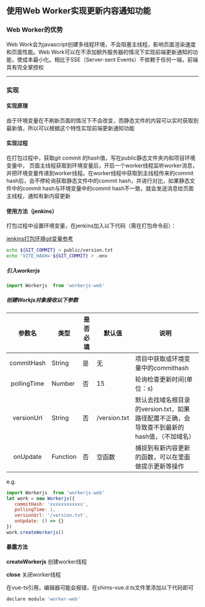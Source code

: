 ## 使用Web Worker实现更新内容通知功能

### Web Worker的优势

Web Work会为javascript创建多线程环境，不会阻塞主线程，影响页面渲染速度和页面性能。Web Work可以在不添加额外服务器的情况下实现前端更新通知的功能，使成本最小化。相比于SSE（Server-sent Events）不依赖于任何一端，前端具有完全掌控权

------

### 实现

#### 实现原理

由于环境变量在不刷新页面的情况下不会改变，而静态文件的内容可以实时获取到最新值，所以可以根据这个特性实现前端更新通知功能

#### 实现过程

在打包过程中，获取git commit 的hash值，写在public静态文件夹内和项目环境变量中， 页面主线程获取到环境变量后，开启一个worker线程监听worker消息，并把环境变量传递到worker线程。在worker线程中获取到主线程传来的commit hash后，会不停轮询获取静态文件中的commit hash，并进行对比，如果静态文件中的commit hash与环境变量中的commit hash不一致，就会发送消息给页面主线程，通知有新内容更新

#### 使用方法（jenkins）

打包过程中设置环境变量，在jenkins加入以下代码（需在打包命令前）：

[jenkins打包环境git变量参考](https://www.theserverside.com/blog/Coffee-Talk-Java-News-Stories-and-Opinions/Complete-Jenkins-Git-environment-variables-list-for-batch-jobs-and-shell-script-builds)

```bash
echo ${GIT_COMMIT} > public/version.txt
echo 'VITE_HASH='${GIT_COMMIT} > .env
```

##### 引入workerjs

```javascript
import Workerjs  from 'workerjs-web'
```

##### 创建Workjs对象接收以下参数

| 参数名      |类型| 是否必填 |默认值 | 说明  |
| :---------:  | --- | -------- | ---- | ----------------------------- |
| commitHash  |String| 是       | 无 | 项目中获取或环境变量中的commithash |
| pollingTime |Number| 否       | 15 | 轮询检查更新时间(单位：s) |
| versionUrl |String| 否 | /version.txt | 默认去找域名根目录的version.txt，如果路径配置不正确，会导致查不到最新的hash值，（不加域名） |
|onUpdate |Function|否|空函数|捕捉到有新内容更新的函数，可以在里面做提示更新等操作|

e.g.

```javascript
import Workerjs  from 'workerjs-web' 
let work = new Workerjs({
   commitHash: 'xxxxxxxxxxxx', 
   pollingTime: 1, 
   versionUrl: '/version.txt',
   onUpdate: () => {}
})
work.createWorkerjs()
```

#### 暴露方法

**createWorkerjs**
创建worker线程

**close**
关闭worker线程

在vue-ts引用，编辑器可能会报错，在shims-vue.d.ts文件里添加以下代码即可

```javascript
declare module 'worker-web'
```
